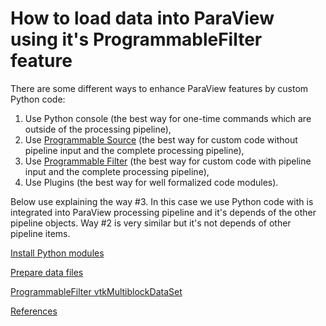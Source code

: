# How to load data into ParaView using it's ProgrammableFilter feature

There are some different ways to enhance ParaView features by custom Python code:

1. Use Python console (the best way for one-time commands which are outside of the processing pipeline),
2. Use [Programmable Source](../ProgrammableSource/README.md) (the best way for custom code without pipeline input and the complete processing pipeline),
3. Use [Programmable Filter](../ProgrammableFilter/README.md) (the best way for custom code with pipeline input and the complete processing pipeline),
4. Use Plugins (the best way for well formalized code modules).

Below use explaining the way #3. In this case we use Python code with is integrated into ParaView processing pipeline and it's depends of the other pipeline objects. Way #2 is very similar but it's not depends of other pipeline items.

[Install Python modules](../install.md)

[Prepare data files](../datafiles.md)

[ProgrammableFilter vtkMultiblockDataSet](vtkMultiblockDataSet.md)

[References](../references.md)
